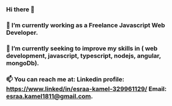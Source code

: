 ### Hi there 👋
### 🔭 I’m currently working as a Freelance Javascript Web Developer.
### 🌱 I’m currently seeking to improve my skills in ( web development, javascript, typescript, nodejs, angular, mongoDb).
### 📫 You can reach me at: Linkedin profile: https://www.linked/in/esraa-kamel-329961129/ Email: esraa.kamel1811@gmail.com.
